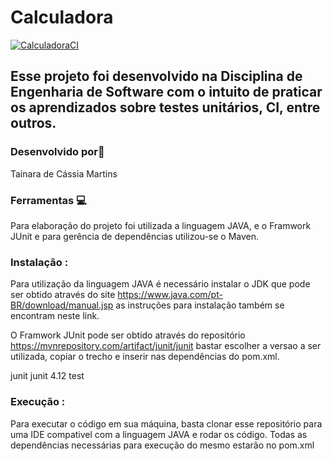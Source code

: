 # Calculadora 

[![CalculadoraCI](https://github.com/tai-martins/Calculadora/actions/workflows/maven-publish.yml/badge.svg)](https://github.com/tai-martins/Calculadora/actions/workflows/maven-publish.yml)

## Esse projeto foi desenvolvido na Disciplina de Engenharia de Software com o intuito de praticar os aprendizados sobre testes unitários, CI, entre outros. 

### Desenvolvido por:woman:

Tainara de Cássia Martins

### Ferramentas 💻
Para elaboração  do projeto foi utilizada a linguagem JAVA,  e o Framwork JUnit e para gerência de dependências utilizou-se o Maven. 


### Instalação :
Para utilização da linguagem JAVA é necessário instalar o JDK que pode ser obtido através do site https://www.java.com/pt-BR/download/manual.jsp as instruções para instalação também se encontram neste link. 

O Framwork JUnit pode ser obtido através do repositório https://mvnrepository.com/artifact/junit/junit bastar escolher a versao a ser utilizada, copiar o trecho e inserir nas dependências do pom.xml.

<dependency>
            <groupId>junit</groupId>
            <artifactId>junit</artifactId>
            <version>4.12</version>
            <scope>test</scope>
        </dependency>

### Execução :

Para executar o código em sua máquina, basta clonar esse repositório para uma IDE compativel com a linguagem JAVA e rodar os código. Todas as dependências necessárias para execução do mesmo estarão no pom.xml

